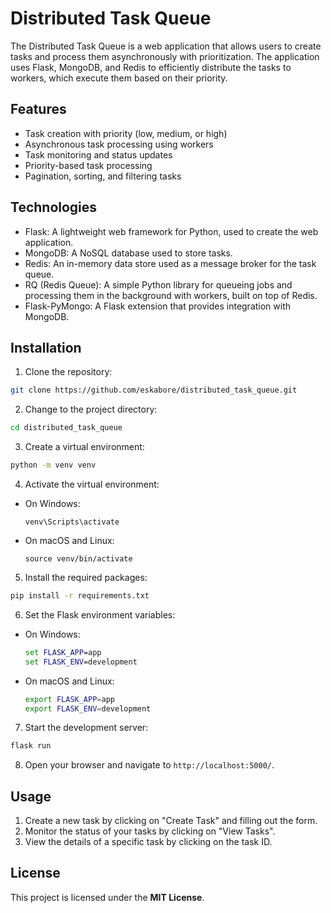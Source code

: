 # Distributed Task Queue

The Distributed Task Queue is a web application that allows users to create tasks and process them asynchronously with prioritization. The application uses Flask, MongoDB, and Redis to efficiently distribute the tasks to workers, which execute them based on their priority.

## Features

- Task creation with priority (low, medium, or high)
- Asynchronous task processing using workers
- Task monitoring and status updates
- Priority-based task processing
- Pagination, sorting, and filtering tasks

## Technologies

- Flask: A lightweight web framework for Python, used to create the web application.
- MongoDB: A NoSQL database used to store tasks.
- Redis: An in-memory data store used as a message broker for the task queue.
- RQ (Redis Queue): A simple Python library for queueing jobs and processing them in the background with workers, built on top of Redis.
- Flask-PyMongo: A Flask extension that provides integration with MongoDB.

## Installation

1. Clone the repository:
```bash
git clone https://github.com/eskabore/distributed_task_queue.git
```


2. Change to the project directory:
```bash
cd distributed_task_queue
```


3. Create a virtual environment:
```bash
python -m venv venv
```


4. Activate the virtual environment:
- On Windows:
  ```
  venv\Scripts\activate
  ```
- On macOS and Linux:
  ```
  source venv/bin/activate
  ```

5. Install the required packages:
```bash
pip install -r requirements.txt
```


6. Set the Flask environment variables:
- On Windows:
  ```cmd
  set FLASK_APP=app
  set FLASK_ENV=development
  ```
- On macOS and Linux:
  ```bash
  export FLASK_APP=app
  export FLASK_ENV=development
  ```

7. Start the development server:
```bash
flask run
```

8. Open your browser and navigate to `http://localhost:5000/`.

## Usage

1. Create a new task by clicking on "Create Task" and filling out the form.
2. Monitor the status of your tasks by clicking on "View Tasks".
3. View the details of a specific task by clicking on the task ID.

## License

This project is licensed under the **MIT License**.
